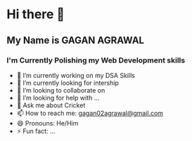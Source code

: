# Hi there 👋
## My Name is GAGAN AGRAWAL
### I'm Currently Polishing my Web Development skills



- 🔭 I’m currently working on my DSA Skills
- 🌱 I’m currently looking for intership
- 👯 I’m looking to collaborate on 
- 🤔 I’m looking for help with ...
- 💬 Ask me about Cricket
- 📫 How to reach me: gagan02agrawal@gmail.com
- 😄 Pronouns: He/Him
- ⚡ Fun fact: ...
